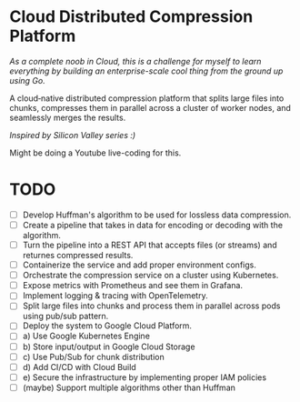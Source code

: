 # Cloud Distributed Compression Platform
_As a complete noob in Cloud, this is a challenge for myself to learn everything by building an enterprise-scale cool thing from the ground up using Go._

A cloud‑native distributed compression platform that splits large files into chunks, compresses them in parallel across a cluster of worker nodes, and seamlessly merges the results. 

_Inspired by Silicon Valley series :)_

Might be doing a Youtube live-coding for this.

# TODO
- [ ] Develop Huffman's algorithm to be used for lossless data compression.
- [ ] Create a pipeline that takes in data for encoding or decoding with the algorithm.
- [ ] Turn the pipeline into a REST API that accepts files (or streams) and returnes compressed results.
- [ ] Containerize the service and add proper environment configs.
- [ ] Orchestrate the compression service on a cluster using Kubernetes.
- [ ] Expose metrics with Prometheus and see them in Grafana.
- [ ] Implement logging & tracing with OpenTelemetry.
- [ ] Split large files into chunks and process them in parallel across pods using pub/sub pattern.
- [ ] Deploy the system to Google Cloud Platform.
- [ ] a) Use Google Kubernetes Engine
- [ ] b) Store input/output in Google Cloud Storage
- [ ] c) Use Pub/Sub for chunk distribution
- [ ] d) Add CI/CD with Cloud Build
- [ ] e) Secure the infrastructure by implementing proper IAM policies
- [ ] (maybe) Support multiple algorithms other than Huffman 
